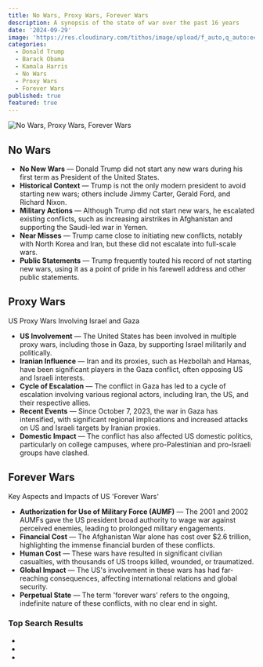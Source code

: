```yaml
---
title: No Wars, Proxy Wars, Forever Wars
description: A synopsis of the state of war over the past 16 years
date: '2024-09-29'
image: 'https://res.cloudinary.com/tithos/image/upload/f_auto,q_auto:eco/v1727595366/Designer_image_dzyumn.jpg'
categories:
  - Donald Trump
  - Barack Obama
  - Kamala Harris
  - No Wars
  - Proxy Wars
  - Forever Wars
published: true
featured: true
---
```


<script>
  import { ExternalLink, Image } from '../lib';
</script>

<Image src="https://res.cloudinary.com/tithos/image/upload/f_auto,q_auto:eco/v1727595366/Designer_image_dzyumn.jpg" alt="No Wars, Proxy Wars, Forever Wars" />

## No Wars

- **No New Wars** — Donald Trump did not start any new wars during his first term as President of the United States.
- **Historical Context** — Trump is not the only modern president to avoid starting new wars; others include Jimmy Carter, Gerald Ford, and Richard Nixon.
- **Military Actions** — Although Trump did not start new wars, he escalated existing conflicts, such as increasing airstrikes in Afghanistan and supporting the Saudi-led war in Yemen.
- **Near Misses** — Trump came close to initiating new conflicts, notably with North Korea and Iran, but these did not escalate into full-scale wars.
- **Public Statements** — Trump frequently touted his record of not starting new wars, using it as a point of pride in his farewell address and other public statements.

## Proxy Wars

US Proxy Wars Involving Israel and Gaza

- **US Involvement** — The United States has been involved in multiple proxy wars, including those in Gaza, by supporting Israel militarily and politically.
- **Iranian Influence** — Iran and its proxies, such as Hezbollah and Hamas, have been significant players in the Gaza conflict, often opposing US and Israeli interests.
- **Cycle of Escalation** — The conflict in Gaza has led to a cycle of escalation involving various regional actors, including Iran, the US, and their respective allies.
- **Recent Events** — Since October 7, 2023, the war in Gaza has intensified, with significant regional implications and increased attacks on US and Israeli targets by Iranian proxies.
- **Domestic Impact** — The conflict has also affected US domestic politics, particularly on college campuses, where pro-Palestinian and pro-Israeli groups have clashed.

## Forever Wars

Key Aspects and Impacts of US 'Forever Wars'

- **Authorization for Use of Military Force (AUMF)** — The 2001 and 2002 AUMFs gave the US president broad authority to wage war against perceived enemies, leading to prolonged military engagements.
- **Financial Cost** — The Afghanistan War alone has cost over $2.6 trillion, highlighting the immense financial burden of these conflicts.
- **Human Cost** — These wars have resulted in significant civilian casualties, with thousands of US troops killed, wounded, or traumatized.
- **Global Impact** — The US's involvement in these wars has had far-reaching consequences, affecting international relations and global security.
- **Perpetual State** — The term 'forever wars' refers to the ongoing, indefinite nature of these conflicts, with no clear end in sight.

### Top Search Results

- <ExternalLink href="https://www.brennancenter.org/our-work/analysis-opinion/ending-post-911-forever-wars" text="Ending the Post-9/11 Forever Wars" />
- <ExternalLink href="https://www.justsecurity.org/88131/finally-ending-americas-forever-war-part-i-diagnosis/" text="Finally Ending America's Forever War, Part I: Diagnosis" />
- <ExternalLink href="https://thewarhorse.org/american-legacy-of-forever-wars-lives-on-in-its-casualties/" text="American Legacy of Forever Wars Lives on in Its Casualties" />
